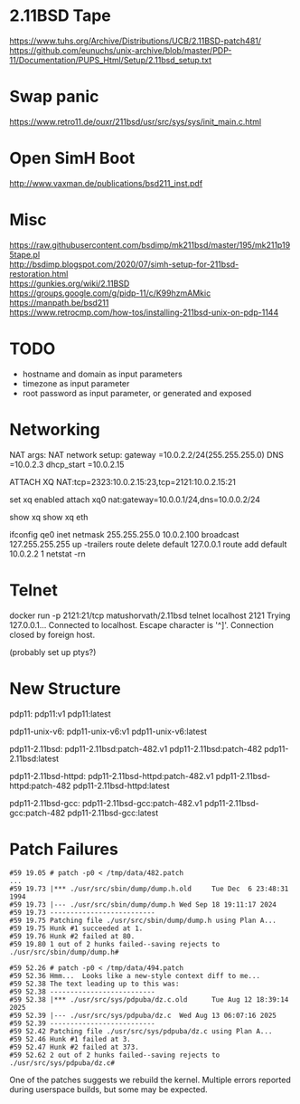 2.11BSD Tape
============

https://www.tuhs.org/Archive/Distributions/UCB/2.11BSD-patch481/  
https://github.com/eunuchs/unix-archive/blob/master/PDP-11/Documentation/PUPS_Html/Setup/2.11bsd_setup.txt  

Swap panic
==========

https://www.retro11.de/ouxr/211bsd/usr/src/sys/sys/init_main.c.html  

Open SimH Boot
==============

http://www.vaxman.de/publications/bsd211_inst.pdf  

Misc
====
https://raw.githubusercontent.com/bsdimp/mk211bsd/master/195/mk211p195tape.pl  
http://bsdimp.blogspot.com/2020/07/simh-setup-for-211bsd-restoration.html  
https://gunkies.org/wiki/2.11BSD  
https://groups.google.com/g/pidp-11/c/K99hzmAMkic  
https://manpath.be/bsd211  
https://www.retrocmp.com/how-tos/installing-211bsd-unix-on-pdp-1144

TODO
====

- hostname and domain as input parameters
- timezone as input parameter
- root password as input parameter, or generated and exposed

Networking
==========

NAT args:
NAT network setup:
        gateway       =10.0.2.2/24(255.255.255.0)
        DNS           =10.0.2.3
        dhcp_start    =10.0.2.15

ATTACH XQ NAT:tcp=2323:10.0.2.15:23,tcp=2121:10.0.2.15:21

set xq enabled
attach xq0 nat:gateway=10.0.0.1/24,dns=10.0.0.2/24

show xq
show xq eth

ifconfig qe0 inet netmask 255.255.255.0 10.0.2.100 broadcast 127.255.255.255 up -trailers
route delete default 127.0.0.1
route add default 10.0.2.2 1
netstat -rn

Telnet
======

docker run -p 2121:21/tcp matushorvath/2.11bsd
telnet localhost 2121
Trying 127.0.0.1...
Connected to localhost.
Escape character is '^]'.
Connection closed by foreign host.

(probably set up ptys?)

New Structure
=============

pdp11:<sha>
pdp11:v1
pdp11:latest

pdp11-unix-v6:<sha>
pdp11-unix-v6:v1
pdp11-unix-v6:latest

pdp11-2.11bsd:<sha>
pdp11-2.11bsd:patch-482.v1
pdp11-2.11bsd:patch-482
pdp11-2.11bsd:latest

pdp11-2.11bsd-httpd:<sha>
pdp11-2.11bsd-httpd:patch-482.v1
pdp11-2.11bsd-httpd:patch-482
pdp11-2.11bsd-httpd:latest

pdp11-2.11bsd-gcc:<sha>
pdp11-2.11bsd-gcc:patch-482.v1
pdp11-2.11bsd-gcc:patch-482
pdp11-2.11bsd-gcc:latest

Patch Failures
==============

```
#59 19.05 # patch -p0 < /tmp/data/482.patch
...
#59 19.73 |*** ./usr/src/sbin/dump/dump.h.old     Tue Dec  6 23:48:31 1994
#59 19.73 |--- ./usr/src/sbin/dump/dump.h Wed Sep 18 19:11:17 2024
#59 19.73 --------------------------
#59 19.75 Patching file ./usr/src/sbin/dump/dump.h using Plan A...
#59 19.75 Hunk #1 succeeded at 1.
#59 19.76 Hunk #2 failed at 80.
#59 19.80 1 out of 2 hunks failed--saving rejects to ./usr/src/sbin/dump/dump.h#
```

```
#59 52.26 # patch -p0 < /tmp/data/494.patch
#59 52.36 Hmm...  Looks like a new-style context diff to me...
#59 52.38 The text leading up to this was:
#59 52.38 --------------------------
#59 52.38 |*** ./usr/src/sys/pdpuba/dz.c.old      Tue Aug 12 18:39:14 2025
#59 52.39 |--- ./usr/src/sys/pdpuba/dz.c  Wed Aug 13 06:07:16 2025
#59 52.39 --------------------------
#59 52.42 Patching file ./usr/src/sys/pdpuba/dz.c using Plan A...
#59 52.46 Hunk #1 failed at 3.
#59 52.47 Hunk #2 failed at 373.
#59 52.62 2 out of 2 hunks failed--saving rejects to ./usr/src/sys/pdpuba/dz.c#
```

One of the patches suggests we rebuild the kernel.
Multiple errors reported during userspace builds, but some may be expected.
